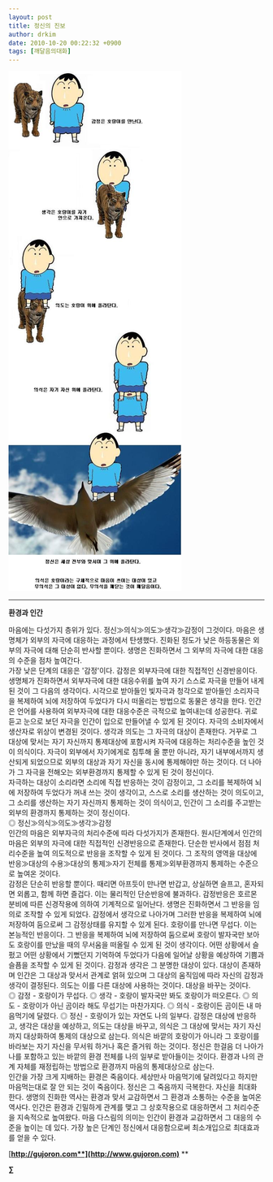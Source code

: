 ```yaml
---
layout: post
title: 정신의 진보
author: drkim
date: 2010-10-20 00:22:32 +0900
tags: [깨달음의대화]
---
```

![](/files/attach/images/198/262/119/11.JPG)  

  


****

**환경과 인간**



  
 마음에는 다섯가지 층위가 있다. 정신≫의식≫의도≫생각≫감정이 그것이다. 마음은 생명체가 외부의 자극에 대응하는 과정에서 탄생했다. 진화된 정도가 낮은 하등동물은 외부의 자극에 대해 단순히 반사할 뿐이다. 생명은 진화하면서 그 외부의 자극에 대한 대응의 수준을 점차 높여간다.    
 가장 낮은 단계의 대응은 '감정'이다. 감정은 외부자극에 대한 직접적인 신경반응이다. 생명체가 진화하면서 외부자극에 대한 대응수위를 높여 자기 스스로 자극을 만들어 내게 된 것이 그 다음의 생각이다. 시각으로 받아들인 빛자극과 청각으로 받아들인 소리자극을 복제하여 뇌에 저장하여 두었다가 다시 떠올리는 방법으로 동물은 생각을 한다. 인간은 언어를 사용하여 외부자극에 대한 대응수준은 극적으로 높여내는데 성공한다. 귀로 듣고 눈으로 보던 자극을 인간이 입으로 만들어낼 수 있게 된 것이다. 자극의 소비자에서 생산자로 위상이 변경된 것이다. 생각과 의도는 그 자극의 대상이 존재한다. 거꾸로 그 대상에 맞서는 자기 자신까지 통제대상에 포함시켜 자극에 대응하는 처리수준을 높인 것이 의식이다. 자극이 외부에서 자기에게로 침투해 올 뿐만 아니라, 자기 내부에서까지 생산되게 되었으므로 외부의 대상과 자기 자신을 동시에 통제해야만 하는 것이다. 더 나아가 그 자극을 전해오는 외부환경까지 통제할 수 있게 된 것이 정신이다.    
 자극하는 대상이 소리라면 소리에 직접 반응하는 것이 감정이고, 그 소리를 복제하여 뇌에 저장하여 두었다가 꺼내 쓰는 것이 생각이고, 스스로 소리를 생산하는 것이 의도이고, 그 소리를 생산하는 자기 자신까지 통제하는 것이 의식이고, 인간이 그 소리를 주고받는 외부의 환경까지 통제하는 것이 정신이다.    
 ◎ 정신≫의식≫의도≫생각≫감정   
 인간의 마음은 외부자극의 처리수준에 따라 다섯가지가 존재한다. 원시단계에서 인간의 마음은 외부의 자극에 대한 직접적인 신경반응으로 존재한다. 단순한 반사에서 점점 처리수준을 높여 의도적으로 반응을 조작할 수 있게 된 것이다. 그 조작의 영역을 대상에 반응≫대상의 수용≫대상의 통제≫자기 전체를 통제≫외부환경까지 통제하는 수준으로 높여온 것이다.    
 감정은 단순히 반응할 뿐이다. 때리면 아프듯이 만나면 반갑고, 상실하면 슬프고, 혼자되면 외롭고, 함께 하면 즐겁다. 이는 물리적인 단순반응에 불과하다. 감정반응은 호르몬 분비에 따른 신경작용에 의하여 기계적으로 일어난다. 생명은 진화하면서 그 반응을 임의로 조작할 수 있게 되었다. 감정에서 생각으로 나아가며 그러한 반응을 복제하여 뇌에 저장하여 둠으로써 그 감정상태를 유지할 수 있게 된다. 호랑이를 만나면 무섭다. 이는 본능적인 반응이다. 그 반응을 복제하여 뇌에 저장하여 둠으로써 호랑이 발자국만 보아도 호랑이를 만났을 때의 무서움을 떠올릴 수 있게 된 것이 생각이다. 어떤 상황에서 슬펐고 어떤 상황에서 기뻤던지 기억하여 두었다가 다음에 일어날 상황을 예상하여 기쁨과 슬픔을 조작할 수 있게 된 것이다. 감정과 생각은 그 분명한 대상이 있다. 대상이 존재하며 인간은 그 대상과 맞서서 관계로 얽혀 있으며 그 대상의 움직임에 따라 자신의 감정과 생각이 결정된다. 의도는 이를 다른 대상에 사용하는 것이다. 대상을 바꾸는 것이다.    
 ◎ 감정 - 호랑이가 무섭다. ◎ 생각 - 호랑이 발자국만 봐도 호랑이가 떠오른다. ◎ 의도 - 호랑이가 아닌 곰이라 해도 무섭기는 마찬가지다. ◎ 의식 - 호랑이든 곰이든 내 마음먹기에 달렸다. ◎ 정신 - 호랑이가 있는 자연도 나의 일부다.  감정은 대상에 반응하고, 생각은 대상을 예상하고, 의도는 대상을 바꾸고, 의식은 그 대상에 맞서는 자기 자신까지 대상화하여 통제의 대상으로 삼는다. 의식은 바깥의 호랑이가 아니라 그 호랑이를 바라보는 자기 자신을 무서워 하거나 혹은 즐거워 하는 것이다. 정신은 한걸음 더 나아가 나를 포함하고 있는 바깥의 환경 전체를 나의 일부로 받아들이는 것이다. 환경과 나의 관계 자체를 재정립하는 방법으로 환경까지 마음의 통제대상으로 삼는다.    
 인간을 가장 크게 지배하는 환경은 죽음이다. 세상만사 마음먹기에 달려있다고 하지만 마음먹는대로 잘 안 되는 것이 죽음이다. 정신은 그 죽음까지 극복한다. 자신을 최대화 한다. 생명의 진화한 역사는 환경과 맞서 교감하면서 그 환경과 소통하는 수준을 높여온 역사다. 인간은 환경과 긴밀하게 관계를 맺고 그 상호작용으로 대응하면서 그 처리수준을 지속적으로 높여왔다. 마음 다스림의 의미는 인간이 환경과 교감하면서 그 대응의 수준을 높이는 데 있다. 가장 높은 단계인 정신에서 대응함으로써 최소개입으로 최대효과를 얻을 수 있다.    
 





[**http://gujoron.com**](http://www.gujoron.com)** 
**

**∑**